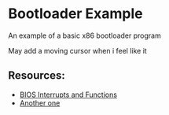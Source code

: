 
# Bootloader Example

An example of a basic x86 bootloader program

May add a moving cursor when i feel like it

## Resources:
- [BIOS Interrupts and Functions](https://jyywiki.cn/pages/OS/manuals/BIOS-interrupts.pdf)
- [Another one](https://www.liquisearch.com/bios_interrupt_call/interrupt_table)
